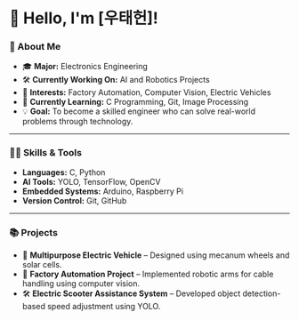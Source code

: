 # 👋 Hello, I'm [우태헌]!

### 🎯 About Me
- 🎓 **Major:** Electronics Engineering
- 🛠️ **Currently Working On:** AI and Robotics Projects
- 🎯 **Interests:** Factory Automation, Computer Vision, Electric Vehicles
- 🌱 **Currently Learning:** C Programming, Git, Image Processing
- 💡 **Goal:** To become a skilled engineer who can solve real-world problems through technology.

---

### 🧑‍💻 Skills & Tools
- **Languages:** C, Python
- **AI Tools:** YOLO, TensorFlow, OpenCV
- **Embedded Systems:** Arduino, Raspberry Pi
- **Version Control:** Git, GitHub

---

### 📚 Projects
- 🚗 **Multipurpose Electric Vehicle** – Designed using mecanum wheels and solar cells.
- 🦾 **Factory Automation Project** – Implemented robotic arms for cable handling using computer vision.
- 🛠️ **Electric Scooter Assistance System** – Developed object detection-based speed adjustment using YOLO.
